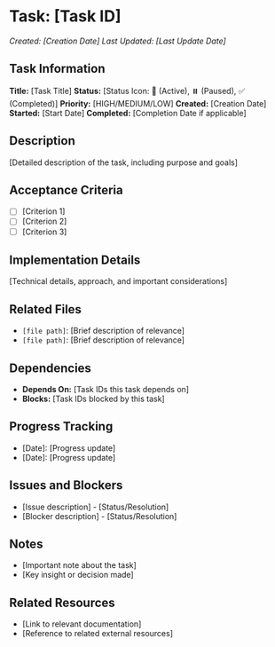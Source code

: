 # Task: [Task ID]
*Created: [Creation Date]*
*Last Updated: [Last Update Date]*

## Task Information
**Title:** [Task Title]
**Status:** [Status Icon: 🔄 (Active), ⏸️ (Paused), ✅ (Completed)]
**Priority:** [HIGH/MEDIUM/LOW]
**Created:** [Creation Date]
**Started:** [Start Date]
**Completed:** [Completion Date if applicable]

## Description
[Detailed description of the task, including purpose and goals]

## Acceptance Criteria
- [ ] [Criterion 1]
- [ ] [Criterion 2]
- [ ] [Criterion 3]

## Implementation Details
[Technical details, approach, and important considerations]

## Related Files
- `[file path]`: [Brief description of relevance]
- `[file path]`: [Brief description of relevance]

## Dependencies
- **Depends On:** [Task IDs this task depends on]
- **Blocks:** [Task IDs blocked by this task]

## Progress Tracking
- [Date]: [Progress update]
- [Date]: [Progress update]

## Issues and Blockers
- [Issue description] - [Status/Resolution]
- [Blocker description] - [Status/Resolution]

## Notes
- [Important note about the task]
- [Key insight or decision made]

## Related Resources
- [Link to relevant documentation]
- [Reference to related external resources]